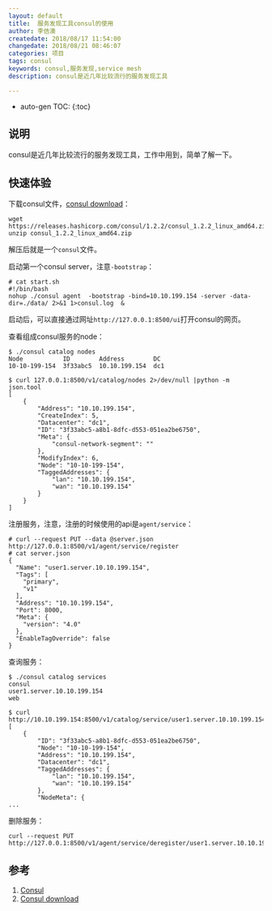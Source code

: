 ```yaml
---
layout: default
title:  服务发现工具consul的使用
author: 李佶澳
createdate: 2018/08/17 11:54:00
changedate: 2018/08/21 08:46:07
categories: 项目
tags: consul
keywords: consul,服务发现,service mesh
description: consul是近几年比较流行的服务发现工具

---
```


* auto-gen TOC:
{:toc}

## 说明

consul是近几年比较流行的服务发现工具，工作中用到，简单了解一下。

## 快速体验

下载consul文件，[consul download][2]：

	wget https://releases.hashicorp.com/consul/1.2.2/consul_1.2.2_linux_amd64.zip
	unzip consul_1.2.2_linux_amd64.zip

解压后就是一个`consul`文件。

启动第一个consul server，注意`-bootstrap`：

	# cat start.sh
	#!/bin/bash
	nohup ./consul agent  -bootstrap -bind=10.10.199.154 -server -data-dir=./data/ 2>&1 1>consul.log  &

启动后，可以直接通过网址`http://127.0.0.1:8500/ui`打开consul的网页。

查看组成consul服务的node：

	$ ./consul catalog nodes
	Node           ID        Address        DC
	10-10-199-154  3f33abc5  10.10.199.154  dc1
	
	$ curl 127.0.0.1:8500/v1/catalog/nodes 2>/dev/null |python -m json.tool
	[
	    {
	        "Address": "10.10.199.154",
	        "CreateIndex": 5,
	        "Datacenter": "dc1",
	        "ID": "3f33abc5-a8b1-8dfc-d553-051ea2be6750",
	        "Meta": {
	            "consul-network-segment": ""
	        },
	        "ModifyIndex": 6,
	        "Node": "10-10-199-154",
	        "TaggedAddresses": {
	            "lan": "10.10.199.154",
	            "wan": "10.10.199.154"
	        }
	    }
	]

注册服务，注意，注册的时候使用的api是`agent/service`：

	# curl --request PUT --data @server.json  http://127.0.0.1:8500/v1/agent/service/register
	# cat server.json
	{
	  "Name": "user1.server.10.10.199.154",
	  "Tags": [
	    "primary",
	    "v1"
	  ],
	  "Address": "10.10.199.154",
	  "Port": 8000,
	  "Meta": {
	    "version": "4.0"
	  },
	  "EnableTagOverride": false
	}

查询服务：

	$ ./consul catalog services
	consul
	user1.server.10.10.199.154
	web
	
	$ curl http://10.10.199.154:8500/v1/catalog/service/user1.server.10.10.199.154
	[
	    {
	        "ID": "3f33abc5-a8b1-8dfc-d553-051ea2be6750",
	        "Node": "10-10-199-154",
	        "Address": "10.10.199.154",
	        "Datacenter": "dc1",
	        "TaggedAddresses": {
	            "lan": "10.10.199.154",
	            "wan": "10.10.199.154"
	        },
	        "NodeMeta": {
	...

删除服务：

	curl --request PUT  http://127.0.0.1:8500/v1/agent/service/deregister/user1.server.10.10.199.154

## 参考

1. [Consul][1]
2. [Consul download][2]

[1]: https://www.consul.io/intro/getting-started/install.html  "Consul" 
[2]: https://www.consul.io/downloads.html  "consul download" 
